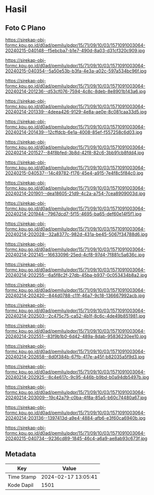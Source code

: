# Hasil

## Foto C Plano

https://sirekap-obj-formc.kpu.go.id/d0ad/pemilu/pdpr/15/71/09/10/03/1571091003064-20240215-040148--f5ebcba7-b1e7-490d-8a03-d31cf320c909.jpg

https://sirekap-obj-formc.kpu.go.id/d0ad/pemilu/pdpr/15/71/09/10/03/1571091003064-20240215-040354--5a50e53b-b3fa-4e3a-a02c-597a534bc96f.jpg

https://sirekap-obj-formc.kpu.go.id/d0ad/pemilu/pdpr/15/71/09/10/03/1571091003064-20240214-201236--d53cf076-7594-4c8c-8deb-8e8901b143a6.jpg

https://sirekap-obj-formc.kpu.go.id/d0ad/pemilu/pdpr/15/71/09/10/03/1571091003064-20240214-201339--4deea426-9129-4e8a-ae0e-8c081caa33d5.jpg

https://sirekap-obj-formc.kpu.go.id/d0ad/pemilu/pdpr/15/71/09/10/03/1571091003064-20240214-201439--12cffdcb-6e1a-4008-85ef-f557258c6d03.jpg

https://sirekap-obj-formc.kpu.go.id/d0ad/pemilu/pdpr/15/71/09/10/03/1571091003064-20240214-201527--84f8bfed-3b8d-42f8-82c6-3bb91cb8fdd4.jpg

https://sirekap-obj-formc.kpu.go.id/d0ad/pemilu/pdpr/15/71/09/10/03/1571091003064-20240215-040537--14c49782-f176-45e4-a915-7e4f8c5f84c0.jpg

https://sirekap-obj-formc.kpu.go.id/d0ad/pemilu/pdpr/15/71/09/10/03/1571091003064-20240214-201901--dea18605-21d9-4c2a-a754-7cea8909003d.jpg

https://sirekap-obj-formc.kpu.go.id/d0ad/pemilu/pdpr/15/71/09/10/03/1571091003064-20240214-201944--7967dcd7-5f15-4695-ba65-def60e14f5f1.jpg

https://sirekap-obj-formc.kpu.go.id/d0ad/pemilu/pdpr/15/71/09/10/03/1571091003064-20240214-202028--32a8377c-982d-431a-be45-5067f34788d6.jpg

https://sirekap-obj-formc.kpu.go.id/d0ad/pemilu/pdpr/15/71/09/10/03/1571091003064-20240214-202145--16633096-25ed-4cf8-97d4-7f881c5a636c.jpg

https://sirekap-obj-formc.kpu.go.id/d0ad/pemilu/pdpr/15/71/09/10/03/1571091003064-20240214-202255--6a5f8c2f-27db-45ba-b937-0c053434b8a2.jpg

https://sirekap-obj-formc.kpu.go.id/d0ad/pemilu/pdpr/15/71/09/10/03/1571091003064-20240214-202420--844d0788-c11f-46a7-9c18-136667992acb.jpg

https://sirekap-obj-formc.kpu.go.id/d0ad/pemilu/pdpr/15/71/09/10/03/1571091003064-20240214-202503--2c475c75-ca52-4b1f-8c6c-4de49b851981.jpg

https://sirekap-obj-formc.kpu.go.id/d0ad/pemilu/pdpr/15/71/09/10/03/1571091003064-20240214-202551--83f9b1b0-6d42-489a-8dab-95836230ee10.jpg

https://sirekap-obj-formc.kpu.go.id/d0ad/pemilu/pdpr/15/71/09/10/03/1571091003064-20240214-202658--8d0f384b-67fb-417e-a45f-b82035a5f9d3.jpg

https://sirekap-obj-formc.kpu.go.id/d0ad/pemilu/pdpr/15/71/09/10/03/1571091003064-20240214-202925--8c4e617c-9c95-446b-b9bd-b0a94db5497b.jpg

https://sirekap-obj-formc.kpu.go.id/d0ad/pemilu/pdpr/15/71/09/10/03/1571091003064-20240214-203009--19c42a79-c0ba-4f8a-85a5-b60c74480a67.jpg

https://sirekap-obj-formc.kpu.go.id/d0ad/pemilu/pdpr/15/71/09/10/03/1571091003064-20240214-203136--1397413d-a9e4-4884-afb6-e3f60ca6940b.jpg

https://sirekap-obj-formc.kpu.go.id/d0ad/pemilu/pdpr/15/71/09/10/03/1571091003064-20240215-040734--9236cd89-1845-46c4-a6a9-ae8ab93c673f.jpg


## Metadata

| Key        | Value               |
| ---------- | ------------------- |
| Time Stamp | 2024-02-17 13:05:41 |
| Kode Dapil | 1501                |



